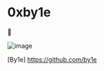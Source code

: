 # 0xby1e
🍱

![image](https://avatars3.githubusercontent.com/u/67049748?s=200&v=4)

[By1e] https://github.com/by1e
